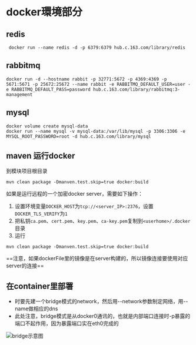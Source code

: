 # docker環境部分
## redis
```
 docker run --name redis -d -p 6379:6379 hub.c.163.com/library/redis
```
## rabbitmq
```
docker run -d --hostname rabbit -p 32771:5672 -p 4369:4369 -p 5671:5671 -p 25672:25672 --name rabbit -e RABBITMQ_DEFAULT_USER=user -e RABBITMQ_DEFAULT_PASS=password hub.c.163.com/library/rabbitmq:3-management
```
## mysql
```
docker volume create mysql-data
docker run --name mysql -v mysql-data:/var/lib/mysql -p 3306:3306 -e MYSQL_ROOT_PASSWORD=root -d hub.c.163.com/library/mysql
```

## maven 运行docker
到模块项目根目录
```
mvn clean package -Dmanven.test.skip=true docker:build
```
如果是运行远程的一个加密docker server，需要如下操作：
1. 设置环境变量`DOCKER_HOST`为`tcp://<server_IP>:2376`，设置`DOCKER_TLS_VERIFY`为`1`
2. 把私钥`ca.pem`、`cert.pem`、`key.pem`、`ca-key.pem`复制到`<userhome>/.docker`目录
3. 运行
```
mvn clean package -Dmanven.test.skip=true docker:build
```
==注意，如果dockerFile里的镜像是在server构建的，所以镜像连接要使用对应server的连接==

## 在container里部署
* 时要先建一个bridge模式的network，然后用--network参数制定网络，用--name做相应的dns
* 此处注意，bridge模式是从docker0通讯的，也就是内部端口连接时-p暴露的端口不起作用，因为暴露端口实在eth0完成的

![bridge示意图](https://upload-images.jianshu.io/upload_images/2146653-02f215b4e78a5eb4.png?imageMogr2/auto-orient/strip%7CimageView2/2/w/408/format/webp)